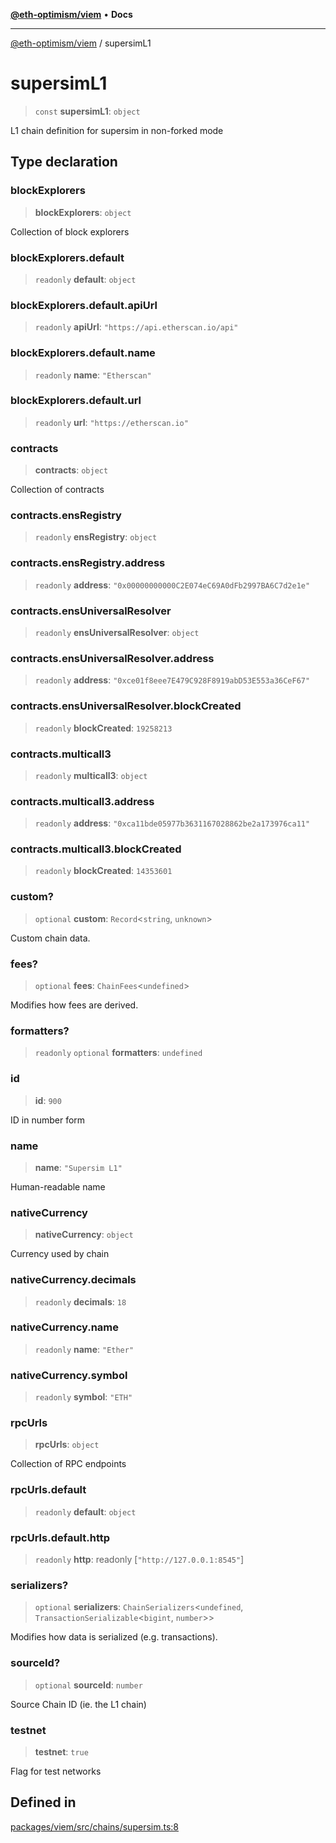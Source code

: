 [**@eth-optimism/viem**](../README.md) • **Docs**

***

[@eth-optimism/viem](../README.md) / supersimL1

# supersimL1

> `const` **supersimL1**: `object`

L1 chain definition for supersim in non-forked mode

## Type declaration

### blockExplorers

> **blockExplorers**: `object`

Collection of block explorers

### blockExplorers.default

> `readonly` **default**: `object`

### blockExplorers.default.apiUrl

> `readonly` **apiUrl**: `"https://api.etherscan.io/api"`

### blockExplorers.default.name

> `readonly` **name**: `"Etherscan"`

### blockExplorers.default.url

> `readonly` **url**: `"https://etherscan.io"`

### contracts

> **contracts**: `object`

Collection of contracts

### contracts.ensRegistry

> `readonly` **ensRegistry**: `object`

### contracts.ensRegistry.address

> `readonly` **address**: `"0x00000000000C2E074eC69A0dFb2997BA6C7d2e1e"`

### contracts.ensUniversalResolver

> `readonly` **ensUniversalResolver**: `object`

### contracts.ensUniversalResolver.address

> `readonly` **address**: `"0xce01f8eee7E479C928F8919abD53E553a36CeF67"`

### contracts.ensUniversalResolver.blockCreated

> `readonly` **blockCreated**: `19258213`

### contracts.multicall3

> `readonly` **multicall3**: `object`

### contracts.multicall3.address

> `readonly` **address**: `"0xca11bde05977b3631167028862be2a173976ca11"`

### contracts.multicall3.blockCreated

> `readonly` **blockCreated**: `14353601`

### custom?

> `optional` **custom**: `Record`\<`string`, `unknown`\>

Custom chain data.

### fees?

> `optional` **fees**: `ChainFees`\<`undefined`\>

Modifies how fees are derived.

### formatters?

> `readonly` `optional` **formatters**: `undefined`

### id

> **id**: `900`

ID in number form

### name

> **name**: `"Supersim L1"`

Human-readable name

### nativeCurrency

> **nativeCurrency**: `object`

Currency used by chain

### nativeCurrency.decimals

> `readonly` **decimals**: `18`

### nativeCurrency.name

> `readonly` **name**: `"Ether"`

### nativeCurrency.symbol

> `readonly` **symbol**: `"ETH"`

### rpcUrls

> **rpcUrls**: `object`

Collection of RPC endpoints

### rpcUrls.default

> `readonly` **default**: `object`

### rpcUrls.default.http

> `readonly` **http**: readonly [`"http://127.0.0.1:8545"`]

### serializers?

> `optional` **serializers**: `ChainSerializers`\<`undefined`, `TransactionSerializable`\<`bigint`, `number`\>\>

Modifies how data is serialized (e.g. transactions).

### sourceId?

> `optional` **sourceId**: `number`

Source Chain ID (ie. the L1 chain)

### testnet

> **testnet**: `true`

Flag for test networks

## Defined in

[packages/viem/src/chains/supersim.ts:8](https://github.com/ethereum-optimism/ecosystem/blob/ab77241754eb52e5f63719e48141efd7250e972b/packages/viem/src/chains/supersim.ts#L8)
